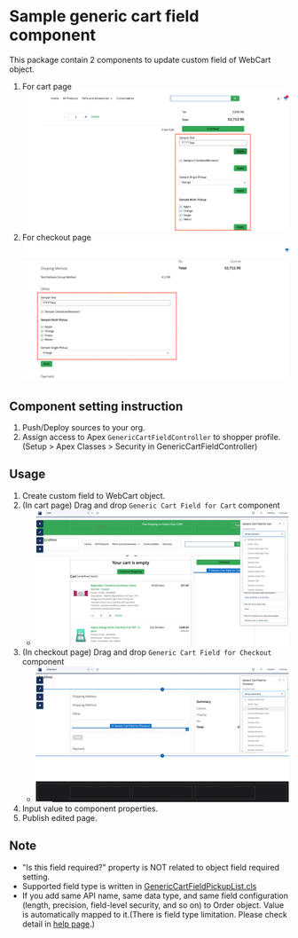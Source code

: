 # Sample generic cart field component
This package contain 2 components to update custom field of WebCart object.

1. For cart page
    ![](./images/sample_cart.png)
1. For checkout page
    ![](./images/sample_checkout.png)


## Component setting instruction
1. Push/Deploy sources to your org.
1. Assign access to Apex `GenericCartFieldController` to shopper profile. (Setup > Apex Classes > Security in GenericCartFieldController)


## Usage
1. Create custom field to WebCart object.   
1. (In cart page) Drag and drop `Generic Cart Field for Cart` component
    - ![](./images/cart.png)
1. (In checkout page) Drag and drop `Generic Cart Field for Checkout` component
    - ![](./images/checkout.png)
1. Input value to component properties.
1. Publish edited page.



## Note
- "Is this field required?" property is NOT related to object field required setting.
- Supported field type is written in [GenericCartFieldPickupList.cls](./force-app/main/default/classes/GenericCartFieldPickupList.cls)
- If you add same API name, same data type, and same field configuration (length, precision, field-level security, and so on) to Order object. Value is automatically mapped to it.(There is field type limitation. Please check detail in [help page](https://developer.salesforce.com/docs/atlas.en-us.b2b_b2c_comm_dev.meta/b2b_b2c_comm_dev/b2b_b2c_comm_import_export_carttoorder.htm).)


